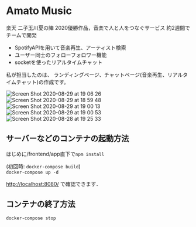 # Amato Music
楽天 二子玉川夏の陣 2020優勝作品，音楽で人と人をつなぐサービス
約2週間でチームで開発

* SpotifyAPIを用いて音楽再生、アーティスト検索
* ユーザー同士のフォローフォロワー機能
* socketを使ったリアルタイムチャット

私が担当したのは、
ランディングページ、チャットページ(音楽再生、リアルタイムチャット)の作成です。

![Screen Shot 2020-08-29 at 19 06 26](https://user-images.githubusercontent.com/44857986/91634354-c43bc980-ea2a-11ea-87b0-c1a18556112b.png)
![Screen Shot 2020-08-29 at 18 59 48](https://user-images.githubusercontent.com/44857986/91634319-7f179780-ea2a-11ea-836b-8baef0d3e5d2.png)
![Screen Shot 2020-08-29 at 19 00 13](https://user-images.githubusercontent.com/44857986/91634326-876fd280-ea2a-11ea-9fed-da7eb165cefe.png)
![Screen Shot 2020-08-29 at 19 00 53](https://user-images.githubusercontent.com/44857986/91634327-89d22c80-ea2a-11ea-9cdd-2a6fe591b822.png)
![Screen Shot 2020-08-28 at 19 25 33](https://user-images.githubusercontent.com/44857986/91634313-72933f00-ea2a-11ea-9206-ea2389f6e5fc.png)

## サーバーなどのコンテナの起動方法
はじめに/frontend/app直下で`npm install`

(初回時: `docker-compose build`)  
```docker-compose up -d```

[http://localhost:8080/](http://localhost:8080/) で確認できます．

## コンテナの終了方法
```docker-compose stop``` 
